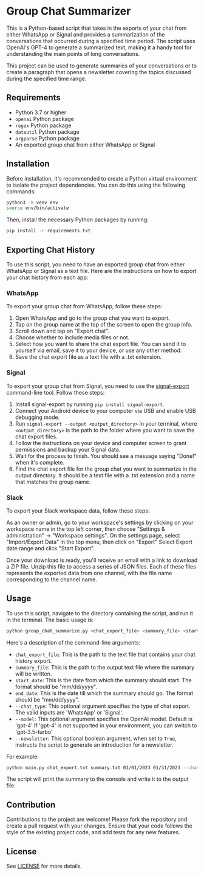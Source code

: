# Group Chat Summarizer

This is a Python-based script that takes in the exports of your chat from either WhatsApp or Signal and provides a summarization of the conversations that occurred during a specified time period. The script uses OpenAI's GPT-4 to generate a summarized text, making it a handy tool for understanding the main points of long conversations.

This project can be used to generate summaries of your conversations or to create a paragraph that opens a newsletter covering the topics discussed during the specified time range.

## Requirements

- Python 3.7 or higher
- `openai` Python package
- `regex` Python package
- `dateutil` Python package
- `argparse` Python package
- An exported group chat from either WhatsApp or Signal

## Installation

Before installation, it's recommended to create a Python virtual environment to isolate the project dependencies. You can do this using the following commands:

```bash
python3 -m venv env
source env/bin/activate
```

Then, install the necessary Python packages by running:

```bash
pip install -r requirements.txt
```

## Exporting Chat History

To use this script, you need to have an exported group chat from either WhatsApp or Signal as a text file. Here are the instructions on how to export your chat history from each app:

### WhatsApp

To export your group chat from WhatsApp, follow these steps:

1. Open WhatsApp and go to the group chat you want to export.
2. Tap on the group name at the top of the screen to open the group info.
3. Scroll down and tap on "Export chat".
4. Choose whether to include media files or not.
5. Select how you want to share the chat export file. You can send it to yourself via email, save it to your device, or use any other method.
6. Save the chat export file as a text file with a .txt extension.

### Signal

To export your group chat from Signal, you need to use the [signal-export](https://github.com/carderne/signal-export) command-line tool. Follow these steps:

1. Install signal-export by running `pip install signal-export`.
2. Connect your Android device to your computer via USB and enable USB debugging mode.
3. Run `signal-export --output <output_directory>` in your terminal, where `<output_directory>` is the path to the folder where you want to save the chat export files.
4. Follow the instructions on your device and computer screen to grant permissions and backup your Signal data.
5. Wait for the process to finish. You should see a message saying "Done!" when it's complete.
6. Find the chat export file for the group chat you want to summarize in the output directory. It should be a text file with a .txt extension and a name that matches the group name.


### Slack
To export your Slack workspace data, follow these steps:

As an owner or admin, go to your workspace's settings by clicking on your workspace name in the top left corner, then choose "Settings & administration" -> "Workspace settings".
On the settings page, select "Import/Export Data" in the top menu, then click on "Export"
Select Export date range and click "Start Export".

Once your download is ready, you'll receive an email with a link to download a ZIP file. Unzip this file to access a series of JSON files. Each of these files represents the exported data from one channel, with the file name corresponding to the channel name.

## Usage

To use this script, navigate to the directory containing the script, and run it in the terminal. The basic usage is:

```bash
python group_chat_summarize.py <chat_export_file> <summary_file> <start_date> <end_date> --chat_type=<chat_type> --newsletter=<boolean>
```

Here's a description of the command-line arguments:

- `chat_export_file`: This is the path to the text file that contains your chat history export.
- `summary_file`: This is the path to the output text file where the summary will be written.
- `start_date`: This is the date from which the summary should start. The format should be "mm/dd/yyyy".
- `end_date`: This is the date till which the summary should go. The format should be "mm/dd/yyyy".
- `--chat_type`: This optional argument specifies the type of chat export. The valid inputs are 'WhatsApp' or 'Signal'.
- `--model`: This optional argument specifies the OpenAI model. Default is 'gpt-4' If 'gpt-4' is not supported in your environment, you can switch to 'gpt-3.5-turbo'
- `--newsletter`: This optional boolean argument, when set to `True`, instructs the script to generate an introduction for a newsletter.

For example:

```bash
python main.py chat_export.txt summary.txt 01/01/2023 01/31/2023 --chat_type=WhatsApp --newsletter=True
```

The script will print the summary to the console and write it to the output file.

## Contribution

Contributions to the project are welcome! Please fork the repository and create a pull request with your changes. Ensure that your code follows the style of the existing project code, and add tests for any new features.

## License

See [LICENSE](./LICENSE) for more details.

